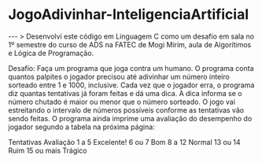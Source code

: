 # JogoAdivinhar-InteligenciaArtificial

--- > Desenvolvi este código em Linguagem C como um desafio em sala no 1º semestre do curso de ADS na FATEC de Mogi Mirim, aula de Algorítimos e Lógica de Programação.

Desafio: Faça um programa que joga contra um humano. O programa conta quantos palpites o jogador precisou até adivinhar um número inteiro sorteado entre 1 e 1000, inclusive. Cada vez que o jogador erra, o programa diz quantas tentativas já foram feitas e dá uma dica. A dica informa se o número chutado é maior ou menor que o número sorteado. O jogo vai estreitando o intervalo de números possíveis conforme as tentativas vão sendo feitas. O programa ainda imprime uma avaliação do desempenho do jogador segundo a tabela na próxima página:

Tentativas    Avaliação
1 a 5        Excelente!
6 ou 7       Bom
8 a 12       Normal
13 ou 14     Ruim
15 ou mais   Trágico

